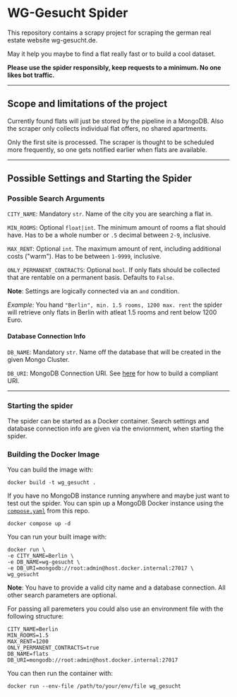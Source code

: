 # WG-Gesucht Spider

This repository contains a scrapy project for scraping the german real estate website wg-gesucht.de.

May it help you maybe to find a flat really fast or to build a cool dataset.

**Please use the spider responsibly,
keep requests to a minimum.
No one likes bot traffic.**

---

## Scope and limitations of the project

Currently found flats will just be stored by the pipeline
in a MongoDB.
Also the scraper only collects individual flat offers,
no shared apartments.

Only the first site is processed.
The scraper is thought to be scheduled more frequently,
so one gets notified earlier when flats are available.

---

## Possible Settings and Starting the Spider

### Possible Search Arguments

`CITY_NAME`: Mandatory `str`.
Name of the city you are searching a flat in.

`MIN_ROOMS`:
Optional `float|int`.
The minimum amount of rooms a flat should have.
Has to be a whole number or `.5` decimal between
`2-9`, inclusive.

`MAX_RENT`:
Optional `int`.
The maximum amount of rent,
including additional costs ("warm").
Has to be between `1-9999`, inclusive.

`ONLY_PERMANENT_CONTRACTS`:
Optional `bool`.
If only flats should be collected that are
rentable on a permanent basis.
Defaults to `False`.

**Note**: Settings are logically connected
via an `and` condition.

*Example:*
You hand `"Berlin", min. 1.5 rooms, 1200 max. rent` the
spider will retrieve only flats in Berlin with atleat
1.5 rooms and rent below 1200 Euro.

#### Database Connection Info

`DB_NAME`: Mandatory `str`.
Name off the database that will be created in the
given Mongo Cluster.

`DB_URI`: MongoDB Connection URI.
See [here](https://www.mongodb.com/docs/manual/reference/connection-string/)
for how to build a compliant URI.

---

### Starting the spider

The spider can be started as a Docker container.
Search settings and database
connection info are given via the enviornment,
when starting the spider.

### Building the Docker Image

You can build the image with:

```shell
docker build -t wg_gesucht .
```

If you have no MongoDB instance running anywhere and maybe
just want to test out the spider.
You can spin up a MongoDB Docker instance using
the [`compose.yaml`](/compose.yaml) from this repo.

```shell
docker compose up -d
```

You can run your built image with:

```shell
docker run \
-e CITY_NAME=Berlin \
-e DB_NAME=wg-gesucht \
-e DB_URI=mongodb://root:admin@host.docker.internal:27017 \
wg_gesucht
```

**Note**: You have to provide a valid city name
and a database connection.
All other search parameters are optional.

For passing all paremeters you could also
use an environment file with the following structure:

```env
CITY_NAME=Berlin
MIN_ROOMS=1.5
MAX_RENT=1200
ONLY_PERMANENT_CONTRACTS=true
DB_NAME=flats
DB_URI=mongodb://root:admin@host.docker.internal:27017
```

You can then run the container with:

```shell
docker run --env-file /path/to/your/env/file wg_gesucht
```
